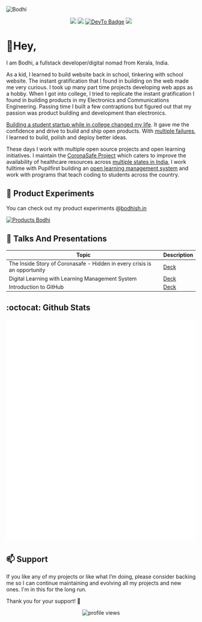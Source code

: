 ![Bodhi](https://res.cloudinary.com/bodhi/image/upload/v1631444920/Github%20Readme/Bodhish-Github-cover-06_e6bkyu.png)

<p align="center">
  <a href="https://twitter.com/bodhishthomas"><img src="https://img.shields.io/badge/-bodhishthomas-1ca0f1?style=flat&labelColor=1ca0f1&logo=twitter&logoColor=white"></a>
  <a href="https://www.linkedin.com/in/bodhish/"><img src="https://img.shields.io/badge/-bodhish-blue?style=flat-square&logo=Linkedin&logoColor=white"></a>
  <a href="https://dev.to/bodhish"><img src="https://img.shields.io/badge/-bodhish-0A0A0A?style=flat-square&labelColor=0A0A0A&logo=dev.to" alt="DevTo Badge"></a>
  <a href="https://www.bodhish.in"><img src="https://img.shields.io/badge/-bodhish.in-47CCCC?style=flat&logo=Google-Chrome&logoColor=white"></a>
</p>

# 👋Hey,

I am Bodhi, a fullstack developer/digital nomad from Kerala, India.

As a kid, I learned to build website back in school, tinkering with school website. The instant gratification that I found in building on the web made me very curious. I took up many part time projects developing web apps as a hobby. When I got into college, I tried to replicate the instant gratification I found in building products in my Electronics and Communications Engineering. Passing time I built a few contraptions but figured out that my passion was product building and development than electronics.

[Building a student startup while in college changed my life](https://blog.sv.co/from-a-routine-college-life-to-life-of-a-student-entrepreneur-51a2fed29844). It gave me the confidence and drive to build and ship open products. With [multiple failures](https://bodhish.in/), I learned to build, polish and deploy better ideas.

These days I work with multiple open source projects and open learning initiatives. I maintain the [CoronaSafe Project](coronasafe.network) which caters to improve the availability of healthcare resources across [multiple states in India](https://github.com/coronasafe), I work fulltime with Pupilfirst building an [open learning management system](https://github.com/pupilfirst/pupilfirst/) and work with programs that teach coding to students across the country.

## 🌱 Product Experiments

You can check out my product experiments @[bodhish.in](https://www.bodhish.in)

<a href="https://www.bodhish.in" target="_blank">

![Products Bodhi](https://res.cloudinary.com/bodhi/image/upload/v1631302729/Github-Sponsor/products_vmb0oh.png)

</a>

## 👀 Talks And Presentations

| Topic                                                                     | Description                                                                                                     |
| ------------------------------------------------------------------------- | --------------------------------------------------------------------------------------------------------------- |
| The Inside Story of Coronasafe - Hidden in every crisis is an opportunity | [Deck](https://github.com/bodhish/bodhish/blob/main/decks/story-of-coronasafe-network.pdf)                      |
| Digital Learning with Learning Management System                          | [Deck](https://github.com/bodhish/bodhish/blob/main/decks/digital-learning-with-learning-management-system.pdf) |
| Introduction to GitHub                                                    | [Deck](https://github.com/bodhish/bodhish/blob/main/decks/introduction-to-gitHub.pdf)                           |

## :octocat: Github Stats

![](https://raw.githubusercontent.com/bodhish/github-stats-transparent/output/generated/overview.svg)
![](https://raw.githubusercontent.com/bodhish/github-stats-transparent/output/generated/languages.svg)

## 📫 Support

If you like any of my projects or like what I’m doing, please consider backing me so I can continue maintaining and evolving all my projects and new ones. I'm in this for the long run.

Thank you for your support! 🙌

<p align="center">
  <img src="https://gpvc.arturio.dev/bodhish" alt="profile views">
</p>

